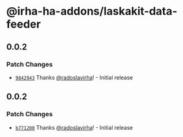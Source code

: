 # @irha-ha-addons/laskakit-data-feeder

## 0.0.2

### Patch Changes

- [`9842943`](https://github.com/radoslavirha/ha-addons/commit/9842943e05b0addfc2581ec553972b09632508b0) Thanks [@radoslavirha](https://github.com/radoslavirha)! - Initial release

## 0.0.2

### Patch Changes

- [`b771200`](https://github.com/radoslavirha/ha-addons/commit/b771200f366bfdcdddabd85830bb43af71667354) Thanks [@radoslavirha](https://github.com/radoslavirha)! - Initial release
